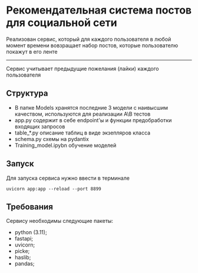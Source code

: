 # Рекомендательная система постов для социальной сети
Реализован сервис, который для каждого пользователя в любой момент времени вовзращает набор постов, которые пользователю покажут в его ленте
___

Сервис учитывает предыдущие пожелания (лайки) каждого пользователя

## Структура
- В папке Models хранятся последние 3 модели с наивысшим качеством, используются для реализации А\В тестов
- app.py содержит в себе endpoint'ы и функции предобработки входящих запросов
- table_*.py описание таблиц в виде экзепляров класса
- schema.py схемы на pydantix
- Training_model.ipybn обучение моделей

## Запуск
Для запуска сервиса нужно ввести в терминале

    uvicorn app:app --reload --port 8899 

## Требования
Сервису необходимы следующие пакеты:
- python (3.11);
- fastapi;
- uvicorn;
- picke;
- haslib; 
- pandas;